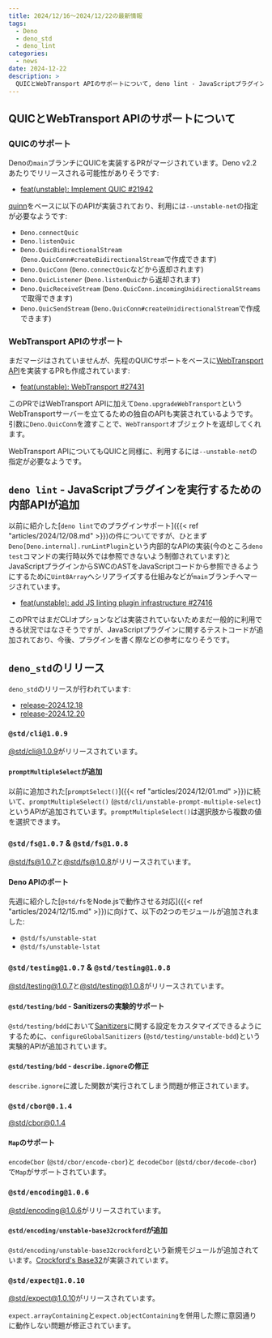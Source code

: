 ```yaml
---
title: 2024/12/16〜2024/12/22の最新情報
tags:
  - Deno
  - deno_std
  - deno_lint
categories:
  - news
date: 2024-12-22
description: >
  QUICとWebTransport APIのサポートについて, deno lint - JavaScriptプラグインを実行するための内部APIが追加, @std/cli@1.0.9 (promptMultipleSelectが追加), @std/fs@1.0.7 & @std/fs@1.0.8 (DenoのAPIのポート), @std/testing@1.0.7 & @std/testing@1.0.8 (configureGlobalSanitizersが実験的に追加)
---
```


## QUICとWebTransport APIのサポートについて

### QUICのサポート

Denoの`main`ブランチにQUICを実装するPRがマージされています。Deno v2.2あたりでリリースされる可能性がありそうです:

- [feat(unstable): Implement QUIC #21942](https://github.com/denoland/deno/pull/21942)

[quinn](https://github.com/quinn-rs/quinn)をベースに以下のAPIが実装されており、利用には`--unstable-net`の指定が必要なようです:

- `Deno.connectQuic`
- `Deno.listenQuic`
- `Deno.QuicBidirectionalStream` (`Deno.QuicConn#createBidirectionalStream`で作成できます)
- `Deno.QuicConn` (`Deno.connectQuic`などから返却されます)
- `Deno.QuicListener` (`Deno.listenQuic`から返却されます)
- `Deno.QuicReceiveStream` (`Deno.QuicConn.incomingUnidirectionalStreams`で取得できます)
- `Deno.QuicSendStream` (`Deno.QuicConn#createUnidirectionalStream`で作成できます)

### WebTransport APIのサポート

まだマージはされていませんが、先程のQUICサポートをベースに[WebTransport API](https://developer.mozilla.org/en-US/docs/Web/API/WebTransport_API)を実装するPRも作成されています:

- [feat(unstable): WebTransport #27431](https://github.com/denoland/deno/pull/27431)

このPRではWebTransport APIに加えて`Deno.upgradeWebTransport`というWebTransportサーバーを立てるための独自のAPIも実装されているようです。引数に`Deno.QuicConn`を渡すことで、`WebTransport`オブジェクトを返却してくれます。

WebTransport APIについてもQUICと同様に、利用するには`--unstable-net`の指定が必要なようです。

## `deno lint` - JavaScriptプラグインを実行するための内部APIが追加

以前に紹介した[`deno lint`でのプラグインサポート]({{< ref "articles/2024/12/08.md" >}})の件についてですが、ひとまず`Deno[Deno.internal].runLintPlugin`という内部的なAPIの実装(今のところ`deno test`コマンドの実行時以外では参照できないよう制御されています)とJavaScriptプラグインからSWCのASTをJavaScriptコードから参照できるようにするために`Uint8Array`へシリアライズする仕組みなどが`main`ブランチへマージされています。

- [feat(unstable): add JS linting plugin infrastructure #27416](https://github.com/denoland/deno/pull/27416)

このPRではまだCLIオプションなどは実装されていないためまだ一般的に利用できる状況ではなさそうですが、JavaScriptプラグインに関するテストコードが追加されており、今後、プラグインを書く際などの参考になりそうです。

## `deno_std`のリリース

`deno_std`のリリースが行われています:

- [release-2024.12.18](https://github.com/denoland/std/releases/tag/release-2024.12.18)
- [release-2024.12.20](https://github.com/denoland/std/releases/tag/release-2024.12.20)

### `@std/cli@1.0.9`

[@std/cli@1.0.9](https://jsr.io/@std/cli@1.0.9)がリリースされています。

#### `promptMultipleSelect`が追加

以前に追加された[`promptSelect()`]({{< ref "articles/2024/12/01.md" >}})に続いて、`promptMultipleSelect()` (`@std/cli/unstable-prompt-multiple-select`)というAPIが追加されています。`promptMultipleSelect()`は選択肢から複数の値を選択できます。

### `@std/fs@1.0.7` & `@std/fs@1.0.8`

[@std/fs@1.0.7](https://jsr.io/@std/fs@1.0.7)と[@std/fs@1.0.8](https://jsr.io/@std/fs@1.0.8)がリリースされています。

#### Deno APIのポート

先週に紹介した[`@std/fs`をNode.jsで動作させる対応]({{< ref "articles/2024/12/15.md" >}})に向けて、以下の2つのモジュールが追加されました:

- `@std/fs/unstable-stat`
- `@std/fs/unstable-lstat`

### `@std/testing@1.0.7` & `@std/testing@1.0.8`

[@std/testing@1.0.7](https://jsr.io/@std/testing@1.0.7)と[@std/testing@1.0.8](https://jsr.io/@std/testing@1.0.8)がリリースされています。

#### `@std/testing/bdd` - Sanitizersの実験的サポート

`@std/testing/bdd`において[Sanitizers](https://github.com/denoland/docs/blob/4482f1f5c080aca2ca256417c87d2c505bbec1f3/runtime/fundamentals/testing.md#sanitizers)に関する設定をカスタマイズできるようにするために、`configureGlobalSanitizers` (`@std/testing/unstable-bdd`)という実験的APIが追加されています。

#### `@std/testing/bdd` - `describe.ignore`の修正

`describe.ignore`に渡した関数が実行されてしまう問題が修正されています。

### `@std/cbor@0.1.4`

[@std/cbor@0.1.4](https://jsr.io/@std/cbor@0.1.4)

#### `Map`のサポート

`encodeCbor` (`@std/cbor/encode-cbor`)と `decodeCbor` (`@std/cbor/decode-cbor`)で`Map`がサポートされています。

### `@std/encoding@1.0.6`

[@std/encoding@1.0.6](https://jsr.io/@std/encoding@1.0.6)がリリースされています。

#### `@std/encoding/unstable-base32crockford`が追加

`@std/encoding/unstable-base32crockford`という新規モジュールが追加されています。[Crockford's Base32](https://www.crockford.com/base32.html)が実装されています。

### `@std/expect@1.0.10`

[@std/expect@1.0.10](https://jsr.io/@std/expect@1.0.10)がリリースされています。

`expect.arrayContaining`と`expect.objectContaining`を併用した際に意図通りに動作しない問題が修正されています。

